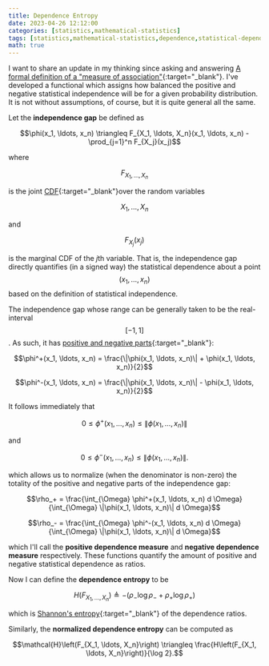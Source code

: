 ```yaml
---
title: Dependence Entropy
date: 2023-04-26 12:12:00
categories: [statistics,mathematical-statistics]
tags: [statistics,mathematical-statistics,dependence,statistical-dependence,mutual-dependence,shannon-entropy,information-theory,calculus,probability-theory]
math: true
---
```


I want to share an update in my thinking since asking and answering [A formal definition of a "measure of association"](https://stats.stackexchange.com/q/534454/69508){:target="_blank"}. I've developed a functional which assigns how balanced the positive and negative statistical independence will be for a given probability distribution. It is not without assumptions, of course, but it is quite general all the same.

Let the **independence gap** be defined as 

$$\phi(x_1, \ldots, x_n) \triangleq F_{X_1, \ldots, X_n}(x_1, \ldots, x_n) - \prod_{j=1}^n F_{X_j}(x_j)$$

where 

$$F_{X_1, \ldots, X_n}$$

is the joint [CDF](https://en.wikipedia.org/wiki/Cumulative_distribution_function){:target="_blank"}over the random variables 

$$X_1, \ldots, X_n$$ 

and 

$$F_{X_j}(x_j)$$

is the marginal CDF of the $j$th variable. That is, the independence gap directly quantifies (in a signed way) the statistical dependence about a point $$(x_1, \ldots, x_n)$$ based on the definition of statistical independence.

The independence gap whose range can be generally taken to be the real-interval $$[-1,1]$$. As such, it has [positive and negative parts](https://en.wikipedia.org/wiki/Positive_and_negative_parts){:target="_blank"}:

$$\phi^+(x_1, \ldots, x_n) = \frac{\|\phi(x_1, \ldots, x_n)\| + \phi(x_1, \ldots, x_n)}{2}$$

$$\phi^-(x_1, \ldots, x_n) = \frac{\|\phi(x_1, \ldots, x_n)\| - \phi(x_1, \ldots, x_n)}{2}$$

It follows immediately that 

$$0 \leq \phi^+(x_1, \ldots, x_n) \leq \|\phi(x_1, \ldots, x_n)\|$$

and

$$0 \leq \phi^-(x_1, \ldots, x_n) \leq \|\phi(x_1, \ldots, x_n)\|.$$

which allows us to normalize (when the denominator is non-zero) the totality of the positive and negative parts of the independence gap:

$$\rho_+ = \frac{\int_{\Omega} \phi^+(x_1, \ldots, x_n) d \Omega}{\int_{\Omega} \|\phi(x_1, \ldots, x_n)\| d \Omega}$$

$$\rho_- = \frac{\int_{\Omega} \phi^-(x_1, \ldots, x_n) d \Omega}{\int_{\Omega} \|\phi(x_1, \ldots, x_n)\| d \Omega}$$

which I'll call the **positive dependence measure** and **negative dependence measure** respectively. These functions quantify the amount of positive and negative statistical dependence as ratios.

Now I can define the **dependence entropy** to be

$$H\left(F_{X_1, \ldots, X_n}\right) \triangleq -\left( \rho_- \log \rho_- + \rho_+ \log \rho_+ \right)$$

which is [Shannon's entropy](https://en.wikipedia.org/wiki/Entropy_(information_theory)){:target="_blank"} of the dependence ratios.

Similarly, the **normalized dependence entropy** can be computed as 

$$\mathcal{H}\left(F_{X_1, \ldots, X_n}\right) \triangleq \frac{H\left(F_{X_1, \ldots, X_n}\right)}{\log 2}.$$
